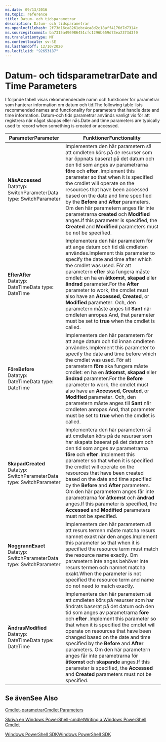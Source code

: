 ```yaml
---
ms.date: 09/13/2016
ms.topic: reference
title: Datum- och tidsparametrar
description: Datum- och tidsparametrar
ms.openlocfilehash: 2f73d16ca8261ebc4ca8d2c18aff4176d7d7314c
ms.sourcegitcommit: ba7315a496986451cfc1296b659d73ea2373d3f0
ms.translationtype: MT
ms.contentlocale: sv-SE
ms.lasthandoff: 12/10/2020
ms.locfileid: "92653187"
---
```

# <a name="date-and-time-parameters"></a><span data-ttu-id="ae78e-103">Datum- och tidsparametrar</span><span class="sxs-lookup"><span data-stu-id="ae78e-103">Date and Time Parameters</span></span>

<span data-ttu-id="ae78e-104">I följande tabell visas rekommenderade namn och funktioner för parametrar som hanterar information om datum och tid.</span><span class="sxs-lookup"><span data-stu-id="ae78e-104">The following table lists recommended names and functionality for parameters that handle date and time information.</span></span> <span data-ttu-id="ae78e-105">Datum-och tids parametrar används vanligt vis för att registrera när något skapas eller nås.</span><span class="sxs-lookup"><span data-stu-id="ae78e-105">Date and time parameters are typically used to record when something is created or accessed.</span></span>

|<span data-ttu-id="ae78e-106">Parameter</span><span class="sxs-lookup"><span data-stu-id="ae78e-106">Parameter</span></span>|<span data-ttu-id="ae78e-107">Funktioner</span><span class="sxs-lookup"><span data-stu-id="ae78e-107">Functionality</span></span>|
|---|---|
|<span data-ttu-id="ae78e-108">**Nås**</span><span class="sxs-lookup"><span data-stu-id="ae78e-108">**Accessed**</span></span><br><span data-ttu-id="ae78e-109">Datatyp: SwitchParameter</span><span class="sxs-lookup"><span data-stu-id="ae78e-109">Data type: SwitchParameter</span></span>|<span data-ttu-id="ae78e-110">Implementera den här parametern så att cmdleten körs på de resurser som har öppnats baserat på det datum och den tid som anges av parametrarna **före** och **efter** .</span><span class="sxs-lookup"><span data-stu-id="ae78e-110">Implement this parameter so that when it is specified the cmdlet will operate on the resources that have been accessed based on the date and time specified by the **Before** and **After** parameters.</span></span> <span data-ttu-id="ae78e-111">Om den här parametern anges får inte parametrarna **created** och **Modified** anges.</span><span class="sxs-lookup"><span data-stu-id="ae78e-111">If this parameter is specified, the **Created** and **Modified** parameters must be not be specified.</span></span>|
|<span data-ttu-id="ae78e-112">**Efter**</span><span class="sxs-lookup"><span data-stu-id="ae78e-112">**After**</span></span><br><span data-ttu-id="ae78e-113">Datatyp: DateTime</span><span class="sxs-lookup"><span data-stu-id="ae78e-113">Data type: DateTime</span></span>|<span data-ttu-id="ae78e-114">Implementera den här parametern för att ange datum och tid då cmdleten användes.</span><span class="sxs-lookup"><span data-stu-id="ae78e-114">Implement this parameter to specify the date and time after which the cmdlet was used.</span></span> <span data-ttu-id="ae78e-115">För att parametern **efter** ska fungera måste cmdlet: en ha en **åtkomst**, **skapad** eller **ändrad** parameter.</span><span class="sxs-lookup"><span data-stu-id="ae78e-115">For the **After** parameter to work, the cmdlet must also have an **Accessed**, **Created**, or **Modified** parameter.</span></span> <span data-ttu-id="ae78e-116">Och, den parametern måste anges till **Sant** när cmdleten anropas.</span><span class="sxs-lookup"><span data-stu-id="ae78e-116">And, that parameter must be set to **true** when the cmdlet is called.</span></span>|
|<span data-ttu-id="ae78e-117">**Före**</span><span class="sxs-lookup"><span data-stu-id="ae78e-117">**Before**</span></span><br><span data-ttu-id="ae78e-118">Datatyp: DateTime</span><span class="sxs-lookup"><span data-stu-id="ae78e-118">Data type: DateTime</span></span>|<span data-ttu-id="ae78e-119">Implementera den här parametern för att ange datum och tid innan cmdleten användes.</span><span class="sxs-lookup"><span data-stu-id="ae78e-119">Implement this parameter to specify the date and time before which the cmdlet was used.</span></span> <span data-ttu-id="ae78e-120">För att parametern **före** ska fungera måste cmdlet: en ha en **åtkomst**, **skapad** eller **ändrad** parameter.</span><span class="sxs-lookup"><span data-stu-id="ae78e-120">For the **Before** parameter to work, the cmdlet must also have an **Accessed**, **Created**, or **Modified** parameter.</span></span> <span data-ttu-id="ae78e-121">Och, den parametern måste anges till **Sant** när cmdleten anropas.</span><span class="sxs-lookup"><span data-stu-id="ae78e-121">And, that parameter must be set to **true** when the cmdlet is called.</span></span>|
|<span data-ttu-id="ae78e-122">**Skapad**</span><span class="sxs-lookup"><span data-stu-id="ae78e-122">**Created**</span></span><br><span data-ttu-id="ae78e-123">Datatyp: SwitchParameter</span><span class="sxs-lookup"><span data-stu-id="ae78e-123">Data type: SwitchParameter</span></span>|<span data-ttu-id="ae78e-124">Implementera den här parametern så att cmdleten körs på de resurser som har skapats baserat på det datum och den tid som anges av parametrarna **före** och **efter** .</span><span class="sxs-lookup"><span data-stu-id="ae78e-124">Implement this parameter so that when it is specified the cmdlet will operate on the resources that have been created based on the date and time specified by the **Before** and **After** parameters.</span></span> <span data-ttu-id="ae78e-125">Om den här parametern anges får inte parametrarna för **åtkomst** och **ändrad** anges.</span><span class="sxs-lookup"><span data-stu-id="ae78e-125">If this parameter is specified, the **Accessed** and **Modified** parameters must not be specified.</span></span>|
|<span data-ttu-id="ae78e-126">**Noggrann**</span><span class="sxs-lookup"><span data-stu-id="ae78e-126">**Exact**</span></span><br><span data-ttu-id="ae78e-127">Datatyp: SwitchParameter</span><span class="sxs-lookup"><span data-stu-id="ae78e-127">Data type: SwitchParameter</span></span>|<span data-ttu-id="ae78e-128">Implementera den här parametern så att resurs termen måste matcha resurs namnet exakt när den anges.</span><span class="sxs-lookup"><span data-stu-id="ae78e-128">Implement this parameter so that when it is specified the resource term must match the resource name exactly.</span></span> <span data-ttu-id="ae78e-129">Om parametern inte anges behöver inte resurs termen och namnet matcha exakt.</span><span class="sxs-lookup"><span data-stu-id="ae78e-129">When the parameter is not specified the resource term and name do not need to match exactly.</span></span>|
|<span data-ttu-id="ae78e-130">**Ändras**</span><span class="sxs-lookup"><span data-stu-id="ae78e-130">**Modified**</span></span><br><span data-ttu-id="ae78e-131">Datatyp: DateTime</span><span class="sxs-lookup"><span data-stu-id="ae78e-131">Data type: DateTime</span></span>|<span data-ttu-id="ae78e-132">Implementera den här parametern så att cmdleten körs på resurser som har ändrats baserat på det datum och den tid som anges av parametrarna **före** och **efter** .</span><span class="sxs-lookup"><span data-stu-id="ae78e-132">Implement this parameter so that when it is specified the cmdlet will operate on resources that have been changed based on the date and time specified by the **Before** and **After** parameters.</span></span> <span data-ttu-id="ae78e-133">Om den här parametern anges får inte parametrarna för **åtkomst** och **skapande** anges.</span><span class="sxs-lookup"><span data-stu-id="ae78e-133">If this parameter is specified, the **Accessed** and **Created** parameters must not be specified.</span></span>|
## <a name="see-also"></a><span data-ttu-id="ae78e-134">Se även</span><span class="sxs-lookup"><span data-stu-id="ae78e-134">See Also</span></span>

[<span data-ttu-id="ae78e-135">Cmdlet-parametrar</span><span class="sxs-lookup"><span data-stu-id="ae78e-135">Cmdlet Parameters</span></span>](./cmdlet-parameters.md)

[<span data-ttu-id="ae78e-136">Skriva en Windows PowerShell-cmdlet</span><span class="sxs-lookup"><span data-stu-id="ae78e-136">Writing a Windows PowerShell Cmdlet</span></span>](./writing-a-windows-powershell-cmdlet.md)

[<span data-ttu-id="ae78e-137">Windows PowerShell SDK</span><span class="sxs-lookup"><span data-stu-id="ae78e-137">Windows PowerShell SDK</span></span>](../windows-powershell-reference.md)
